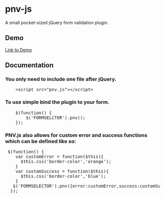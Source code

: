 pnv-js
========

A small pocket-sized jQuery form validation plugin.

Demo
----------------------------

[Link to Demo](http://cdpn.io/mzCIt)


Documentation
-------------


### You only need to include one file after jQuery.
<pre>
   	&lt;script src="pnv.js"&gt;&lt;/script&gt;
</pre>

### To use simple bind the plugin to your form.
<pre>
    $(function() {
        $('FORMSELCTOR').pnv();
    });
</pre>

### PNV.js also allows for custom error and success functions which can be defined like so:
<pre>
 $(function() {
    var customError = function($this){
      $this.css('border-color','orange');
    }
    var customSuccess = function($this){
      $this.css('border-color','blue');
    }
   $('FORMSELECTOR').pnv({error:customError,success:customSuccess});
  });
</pre>
